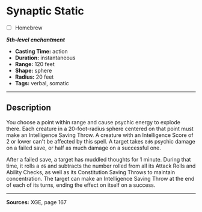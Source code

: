 # Synaptic Static
- [ ] Homebrew

***5th-level enchantment***
- **Casting Time:** action
- **Duration:** instantaneous
- **Range:** 120 feet
- **Shape:** sphere
- **Radius:** 20 feet
- **Tags:** verbal, somatic

---

## Description
You choose a point within range and cause psychic energy to explode there.
Each creature in a 20-foot-radius sphere centered on that point must make an Intelligence Saving Throw.
A creature with an Intelligence Score of 2 or lower can't be affected by this spell.
A target takes `8d6` psychic damage on a failed save, or half as much damage on a successful one.

After a failed save, a target has muddled thoughts for 1 minute.
During that time, it rolls a `d6` and subtracts the number rolled from all its Attack Rolls and Ability Checks, as well as its Constitution Saving Throws to maintain concentration.
The target can make an Intelligence Saving Throw at the end of each of its turns, ending the effect on itself on a success.

---

**Sources:** XGE, page 167
